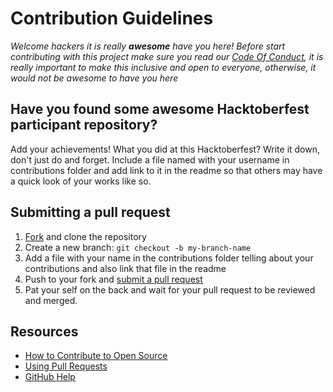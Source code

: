 # Contribution Guidelines

_Welcome hackers it is really **awesome** have you here! Before start contributing with this project make sure you read our [Code Of Conduct](https://github.com/0x48piraj/Awesome-Hacktoberfest/blob/master/CODE_OF_CONDUCT.md), it is really important to make this inclusive and open to everyone, otherwise, it would not be awesome to have you here_

## Have you found some awesome Hacktoberfest participant repository?

Add your achievements! What you did at this Hacktoberfest? Write it down, don't just do and forget. Include a file named with your username in contributions folder and add link to it in the readme so that others may have a quick look of your works like so.

## Submitting a pull request

1. [Fork](https://github.com/throwexceptions/raffle/fork) and clone the repository
2. Create a new branch: `git checkout -b my-branch-name`
3. Add a file with your name in the contributions folder telling about your contributions and also link that file in the readme
5. Push to your fork and [submit a pull request](https://github.com/throwexceptions/raffle/compare)
6. Pat your self on the back and wait for your pull request to be reviewed and merged.

## Resources

- [How to Contribute to Open Source](https://opensource.guide/how-to-contribute/)
- [Using Pull Requests](https://help.github.com/articles/about-pull-requests/)
- [GitHub Help](https://help.github.com)

